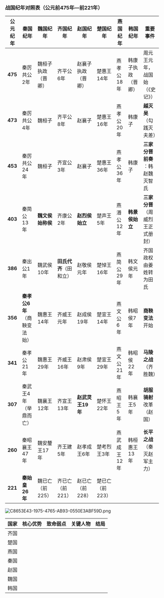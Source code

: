 ### **战国纪年对照表（公元前475年—前221年）**

| 公元纪年      | 秦国纪年                              | 魏国纪年               | 齐国纪年                         | 赵国纪年               | 楚国纪年        | 燕国纪年     | 韩国纪年             | 重要事件                                   |
| --------------- | --------------------------------------- | ------------------------ | ---------------------------------- | ------------------------ | ----------------- | -------------- | ---------------------- | -------------------------------------------- |
| **475** | 秦厉共公2年                           | 魏桓子执政（晋卿）     | 齐平公6年                        | 赵襄子执政（晋卿）     | 楚惠王14年      | 燕孝公18年   | 韩康子执政（晋卿）   | 周元王元年，战国始（《史记》）             |
| **473** | 秦厉共公4年                           | 魏桓子                 | 齐平公8年                        | 赵襄子                 | 楚惠王16年      | 燕孝公20年   | 韩康子               | ​**越灭吴**​（勾践灭夫差）         |
| **453** | 秦厉共公24年                          | 魏桓子                 | 齐宣公3年                        | 赵襄子                 | 楚惠王36年      | 燕孝公36年   | 韩康子               | ​**三家分晋前奏**​：韩赵魏灭智氏   |
| **403** | 秦简公13年                            | **魏文侯始称侯** | 齐康公2年                        | **赵烈侯始立**   | 楚声王5年       | 燕湣公12年   | **韩景侯始立** | ​**三家分晋**​（周威烈王正式册封） |
| **386** | 秦出公1年                             | 魏武侯10年             | ​**田氏代齐**​（田和立） | 赵敬侯元年             | 楚悼王16年      | 燕简公29年   | 韩文侯元年           | 齐国政权由姜姓转为田氏                     |
| **356** | ​**秦孝公6年**​（商鞅变法始） | 魏惠王14年             | 齐威王元年                       | 赵成侯19年             | 楚宣王14年      | 燕文公6年    | 韩昭侯7年            | **商鞅变法**开始                     |
| **341** | 秦孝公21年                            | 魏惠王29年             | 齐威王16年                       | 赵肃侯9年              | 楚宣王29年      | 燕文公21年   | 韩昭侯22年           | ​**马陵之战**​（齐胜魏）           |
| **307** | 秦武王4年（举鼎而亡）                 | 魏襄王12年             | 齐宣王13年                       | **赵武灵王19年** | 楚怀王22年      | 燕昭王5年    | 韩襄王5年            | **胡服骑射**改革（赵国）             |
| **260** | 秦昭襄王47年                          | 魏安釐王17年           | 齐王建5年                        | 赵孝成王6年            | 楚考烈王3年     | 燕武成王12年 | 韩桓惠王13年         | ​**长平之战**​（秦灭赵军主力）     |
| **221** | **秦始皇26年**                  | 魏已亡（前225）        | 齐已亡（前221）                  | 赵已亡（前228）        | 楚已亡（前223） |

![C8653E43-1975-4765-AB93-0550E3ABF59D.png](C8653E43-1975-4765-AB93-0550E3ABF59D.png)

| 国家 | 核心优势 | 致命弱点 |关键人物 |结局 |
| --- | --- | --- | --- | --- | 
|齐国  |  |  |  |  |  
| 楚国 |  |  |  |  |
| 燕国 |  |  |  |  |
| 秦国 |  |  |  |  |
| 赵国 |  |  |  |  |
| 魏国 |  |  |  |  |
| 韩国 |  |  |  |  |

